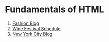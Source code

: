 # Fundamentals of HTML

1. [Fashion Blog](html-fashion-blog) 
1. [Wine Festival Schedule](html-wine-festival-schedule)
1. [New York City Blog](semantic-html-nyc-blog)